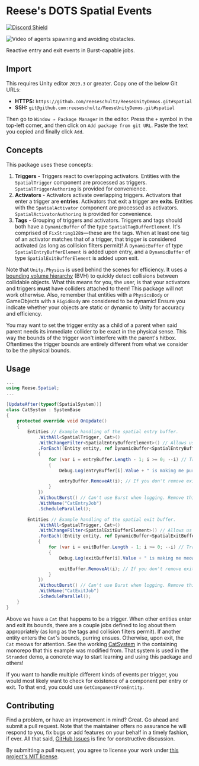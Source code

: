 # Reese's DOTS Spatial Events

[![Discord Shield](https://discordapp.com/api/guilds/732665868521177117/widget.png?style=shield)](https://discord.gg/CZ85mguYjK)

![Video of agents spawning and avoiding obstacles.](https://raw.githubusercontent.com/reeseschultz/ReeseUnityDemos/master/preview.gif)

Reactive entry and exit events in Burst-capable jobs.

## Import

This requires Unity editor `2019.3` or greater. Copy one of the below Git URLs:

* **HTTPS:** `https://github.com/reeseschultz/ReeseUnityDemos.git#spatial`
* **SSH:** `git@github.com:reeseschultz/ReeseUnityDemos.git#spatial`

Then go to `Window ⇒ Package Manager` in the editor. Press the `+` symbol in the top-left corner, and then click on `Add package from git URL`. Paste the text you copied and finally click `Add`.

## Concepts

This package uses these concepts:

1. **Triggers** - Triggers react to overlapping activators. Entities with the `SpatialTrigger` component are processed as triggers. `SpatialTriggerAuthoring` is provided for convenience.
2. **Activators** - Activators activate overlapping triggers. Activators that enter a trigger are **entries**. Activators that exit a trigger are **exits**. Entities with the `SpatialActivator` component are processed as activators. `SpatialActivatorAuthoring` is provided for convenience.
3. **Tags** - Grouping of triggers and activators. Triggers and tags should both have a `DynamicBuffer` of the type `SpatialTagBufferElement`. It's comprised of `FixString128`s—these are the tags. When at least one tag of an activator matches that of a trigger, that trigger is considered activated (as long as collision filters permit)! A `DynamicBuffer` of type `SpatialEntryBufferElement` is added upon entry, and a `DynamicBuffer` of type `SpatialExitBufferElement` is added upon exit.

Note that `Unity.Physics` is used behind the scenes for efficiency. It uses a [bounding volume hierarchy](https://en.wikipedia.org/wiki/Bounding_volume_hierarchy) (BVH) to quickly detect collisions between collidable objects. What this means for you, the user, is that your activators and triggers **must** have colliders attached to them! This package will not work otherwise. Also, remember that entities with a `PhysicsBody` or GameObjects with a `RigidBody` are considered to be dynamic! Ensure you indicate whether your objects are static or dynamic to Unity for accuracy and efficiency.

You may want to set the trigger entity as a child of a parent when said parent needs its immediate collider to be exact in the physical sense. This way the bounds of the trigger won't interfere with the parent's hitbox. Oftentimes the trigger bounds are entirely different from what we consider to be the physical bounds.

## Usage

```csharp
...
using Reese.Spatial;
...

[UpdateAfter(typeof(SpatialSystem))]
class CatSystem : SystemBase
{
    protected override void OnUpdate()
    {
        Entities // Example handling of the spatial entry buffer.
            .WithAll<SpatialTrigger, Cat>()
            .WithChangeFilter<SpatialEntryBufferElement>() // Allows us to only process new entries.
            .ForEach((Entity entity, ref DynamicBuffer<SpatialEntryBufferElement> entryBuffer) =>
            {
                for (var i = entryBuffer.Length - 1; i >= 0; --i) // Traversing from the end of the buffer for performance reasons.
                {
                    Debug.Log(entryBuffer[i].Value + " is making me purr! Purrrrrrrr!");

                    entryBuffer.RemoveAt(i); // If you don't remove exits, they'll pile up in the buffer and eventually consume lots of heap memory.
                }
            })
            .WithoutBurst() // Can't use Burst when logging. Remove this line if you're not logging in the job!
            .WithName("CatEntryJob")
            .ScheduleParallel();

        Entities // Example handling of the spatial exit buffer.
            .WithAll<SpatialTrigger, Cat>()
            .WithChangeFilter<SpatialExitBufferElement>() // Allows us to only process new exits.
            .ForEach((Entity entity, ref DynamicBuffer<SpatialExitBufferElement> exitBuffer) =>
            {
                for (var i = exitBuffer.Length - 1; i >= 0; --i) // Traversing from the end of the buffer for performance reasons.
                {
                    Debug.Log(exitBuffer[i].Value + " is making me meow for attention! MEEEOWWWWWWW!");

                    exitBuffer.RemoveAt(i); // If you don't remove exits, they'll pile up in the buffer and eventually consume lots of heap memory.
                }
            })
            .WithoutBurst() // Can't use Burst when logging. Remove this line if you're not logging in the job!
            .WithName("CatExitJob")
            .ScheduleParallel();
    }
}
```

Above we have a `Cat` that happens to be a trigger. When other entities enter and exit its bounds, there are a couple jobs defined to log about them appropriately (as long as the tags and collision filters permit). If another entity enters the `Cat`'s bounds, purring ensues. Otherwise, upon exit, the `Cat` meows for attention. See the working [CatSystem](https://github.com/reeseschultz/ReeseUnityDemos/blob/master/Assets/Scripts/Stranded/Cat/CatSystem.cs) in the containing monorepo that this example was modified from. That system is used in the `Stranded` demo, a concrete way to start learning and using this package and others!

If you want to handle multiple different kinds of events per trigger, you would most likely want to check for existence of a component per entry or exit. To that end, you could use `GetComponentFromEntity`.

## Contributing

Find a problem, or have an improvement in mind? Great. Go ahead and submit a pull request. Note that the maintainer offers no assurance he will respond to you, fix bugs or add features on your behalf in a timely fashion, if ever. All that said, [GitHub Issues](https://github.com/reeseschultz/ReeseUnityDemos/issues/new/choose) is fine for constructive discussion.

By submitting a pull request, you agree to license your work under [this project's MIT license](https://github.com/reeseschultz/ReeseUnityDemos/blob/master/LICENSE).
